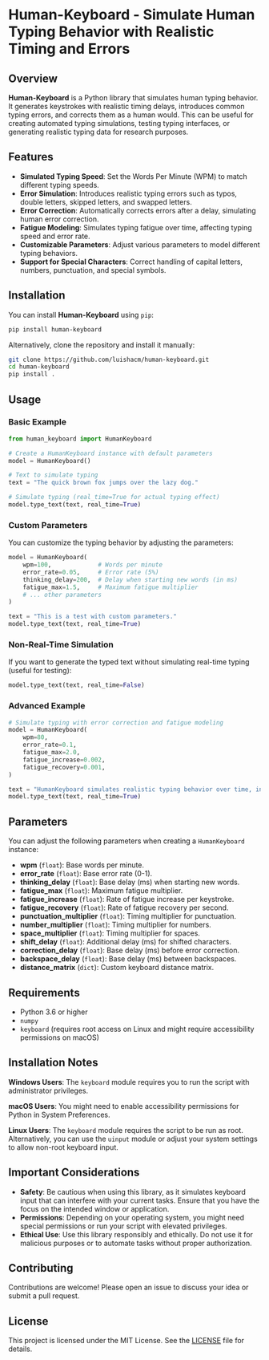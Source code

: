 # Human-Keyboard - Simulate Human Typing Behavior with Realistic Timing and Errors

## Overview

**Human-Keyboard** is a Python library that simulates human typing behavior. It generates keystrokes with realistic timing delays, introduces common typing errors, and corrects them as a human would. This can be useful for creating automated typing simulations, testing typing interfaces, or generating realistic typing data for research purposes.

## Features

- **Simulated Typing Speed**: Set the Words Per Minute (WPM) to match different typing speeds.
- **Error Simulation**: Introduces realistic typing errors such as typos, double letters, skipped letters, and swapped letters.
- **Error Correction**: Automatically corrects errors after a delay, simulating human error correction.
- **Fatigue Modeling**: Simulates typing fatigue over time, affecting typing speed and error rate.
- **Customizable Parameters**: Adjust various parameters to model different typing behaviors.
- **Support for Special Characters**: Correct handling of capital letters, numbers, punctuation, and special symbols.

## Installation

You can install **Human-Keyboard** using `pip`:

```bash
pip install human-keyboard
```

Alternatively, clone the repository and install it manually:

```bash
git clone https://github.com/luishacm/human-keyboard.git
cd human-keyboard
pip install .
```

## Usage

### Basic Example

```python
from human_keyboard import HumanKeyboard

# Create a HumanKeyboard instance with default parameters
model = HumanKeyboard()

# Text to simulate typing
text = "The quick brown fox jumps over the lazy dog."

# Simulate typing (real_time=True for actual typing effect)
model.type_text(text, real_time=True)
```

### Custom Parameters

You can customize the typing behavior by adjusting the parameters:

```python
model = HumanKeyboard(
    wpm=100,             # Words per minute
    error_rate=0.05,     # Error rate (5%)
    thinking_delay=200,  # Delay when starting new words (in ms)
    fatigue_max=1.5,     # Maximum fatigue multiplier
    # ... other parameters
)

text = "This is a test with custom parameters."
model.type_text(text, real_time=True)
```

### Non-Real-Time Simulation

If you want to generate the typed text without simulating real-time typing (useful for testing):

```python
model.type_text(text, real_time=False)
```

### Advanced Example

```python
# Simulate typing with error correction and fatigue modeling
model = HumanKeyboard(
    wpm=80,
    error_rate=0.1,
    fatigue_max=2.0,
    fatigue_increase=0.002,
    fatigue_recovery=0.001,
)

text = "HumanKeyboard simulates realistic typing behavior over time, including errors and fatigue."
model.type_text(text, real_time=True)
```

## Parameters

You can adjust the following parameters when creating a `HumanKeyboard` instance:

- **wpm** (`float`): Base words per minute.
- **error_rate** (`float`): Base error rate (0-1).
- **thinking_delay** (`float`): Base delay (ms) when starting new words.
- **fatigue_max** (`float`): Maximum fatigue multiplier.
- **fatigue_increase** (`float`): Rate of fatigue increase per keystroke.
- **fatigue_recovery** (`float`): Rate of fatigue recovery per second.
- **punctuation_multiplier** (`float`): Timing multiplier for punctuation.
- **number_multiplier** (`float`): Timing multiplier for numbers.
- **space_multiplier** (`float`): Timing multiplier for spaces.
- **shift_delay** (`float`): Additional delay (ms) for shifted characters.
- **correction_delay** (`float`): Base delay (ms) before error correction.
- **backspace_delay** (`float`): Base delay (ms) between backspaces.
- **distance_matrix** (`dict`): Custom keyboard distance matrix.

## Requirements

- Python 3.6 or higher
- `numpy`
- `keyboard` (requires root access on Linux and might require accessibility permissions on macOS)

## Installation Notes

**Windows Users**: The `keyboard` module requires you to run the script with administrator privileges.

**macOS Users**: You might need to enable accessibility permissions for Python in System Preferences.

**Linux Users**: The `keyboard` module requires the script to be run as root. Alternatively, you can use the `uinput` module or adjust your system settings to allow non-root keyboard input.

## Important Considerations

- **Safety**: Be cautious when using this library, as it simulates keyboard input that can interfere with your current tasks. Ensure that you have the focus on the intended window or application.
- **Permissions**: Depending on your operating system, you might need special permissions or run your script with elevated privileges.
- **Ethical Use**: Use this library responsibly and ethically. Do not use it for malicious purposes or to automate tasks without proper authorization.

## Contributing

Contributions are welcome! Please open an issue to discuss your idea or submit a pull request.

## License

This project is licensed under the MIT License. See the [LICENSE](LICENSE) file for details.

